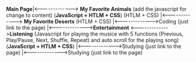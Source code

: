 **Main Page**|<-------------> **My Favorite Animals** (add the javascript for change to content) (**JavaScript + HTLM + CSS**)
(HTLM + CSS) |<-------------> **My Favorite Deserts** (HTLM + CSS)
             |<------------->Coding (just link to the page)
             |<------------->**Entertainment** <------------->**Listening** (Javascript for playing the musice with 5 functions (Previous, Play/Pause, Next, Shuffle, Repeat) and auto scroll for the playing song) (**JavaScript + HTLM + CSS**)
             |<------------->Studying (just link to the page)
             |<------------->Studying (just link to the page)
